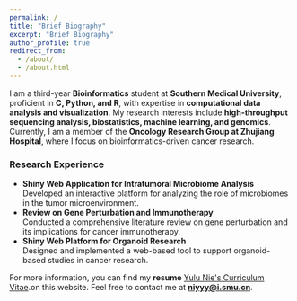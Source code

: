 ```yaml
---
permalink: /
title: "Brief Biography"
excerpt: "Brief Biography"
author_profile: true
redirect_from: 
  - /about/
  - /about.html
---
```


I am a third-year **Bioinformatics** student at **Southern Medical University**, proficient in **C, Python, and R**, with expertise in **computational data analysis and visualization**. My research interests include **high-throughput sequencing analysis, biostatistics, machine learning, and genomics**. Currently, I am a member of the **Oncology Research Group at Zhujiang Hospital**, where I focus on bioinformatics-driven cancer research.  

### Research Experience  
- **Shiny Web Application for Intratumoral Microbiome Analysis**  
  Developed an interactive platform for analyzing the role of microbiomes in the tumor microenvironment.  
- **Review on Gene Perturbation and Immunotherapy**  
  Conducted a comprehensive literature review on gene perturbation and its implications for cancer immunotherapy.  
- **Shiny Web Platform for Organoid Research**  
  Designed and implemented a web-based tool to support organoid-based studies in cancer research.  

For more information, you can find my **resume**  [Yulu Nie's Curriculum Vitae](../assets/Curriculum_Vitae.pdf).on this website. Feel free to contact me at **niyyy@i.smu.cn**.  


